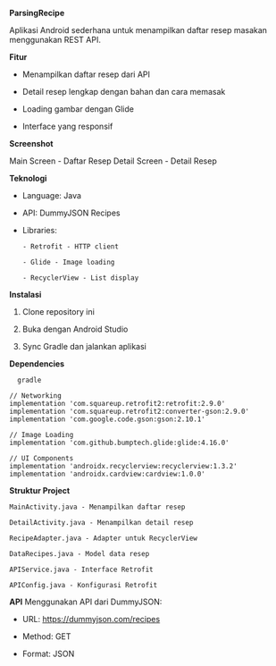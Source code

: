 **ParsingRecipe**

Aplikasi Android sederhana untuk menampilkan daftar resep masakan menggunakan REST API.

**Fitur**

- Menampilkan daftar resep dari API

- Detail resep lengkap dengan bahan dan cara memasak

- Loading gambar dengan Glide

- Interface yang responsif

**Screenshot**

Main Screen - Daftar Resep Detail Screen - Detail Resep

**Teknologi**

- Language: Java

- API: DummyJSON Recipes

- Libraries:

      - Retrofit - HTTP client

      - Glide - Image loading

      - RecyclerView - List display
**Instalasi**

1. Clone repository ini

2. Buka dengan Android Studio

3. Sync Gradle dan jalankan aplikasi

**Dependencies**

      gradle

    // Networking
    implementation 'com.squareup.retrofit2:retrofit:2.9.0'
    implementation 'com.squareup.retrofit2:converter-gson:2.9.0'
    implementation 'com.google.code.gson:gson:2.10.1'
    
    // Image Loading
    implementation 'com.github.bumptech.glide:glide:4.16.0'
    
    // UI Components
    implementation 'androidx.recyclerview:recyclerview:1.3.2'
    implementation 'androidx.cardview:cardview:1.0.0'

**Struktur Project**
    
    MainActivity.java - Menampilkan daftar resep 

    DetailActivity.java - Menampilkan detail resep 

    RecipeAdapter.java - Adapter untuk RecyclerView 

    DataRecipes.java - Model data resep 

    APIService.java - Interface Retrofit 

    APIConfig.java - Konfigurasi Retrofit

**API**
Menggunakan API dari DummyJSON:

- URL: https://dummyjson.com/recipes

- Method: GET

- Format: JSON
